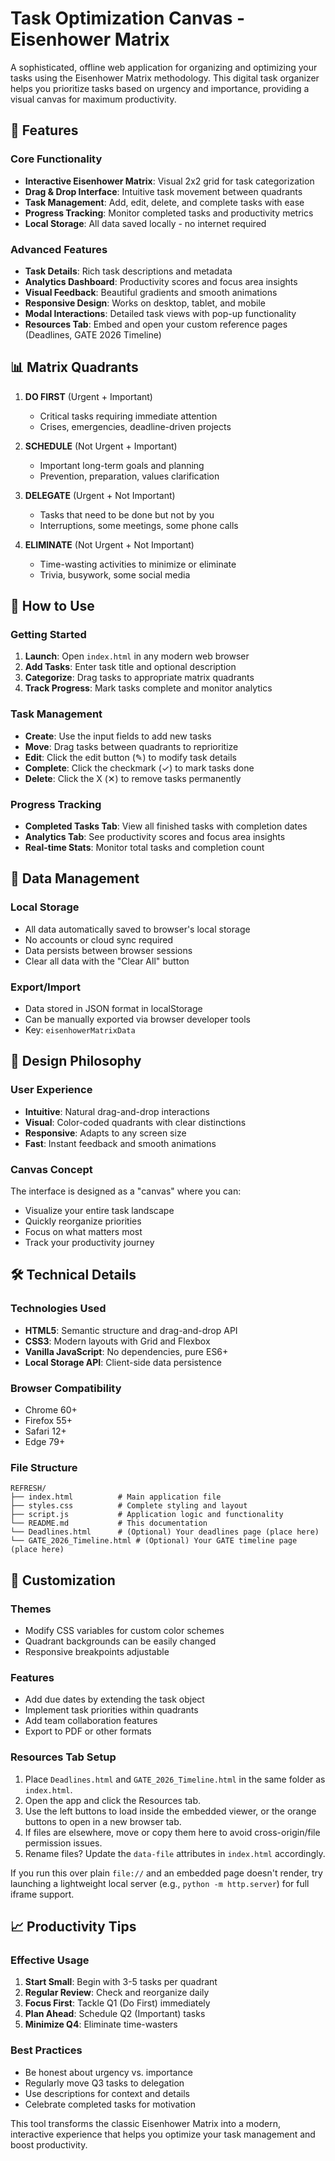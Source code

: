 # Task Optimization Canvas - Eisenhower Matrix

A sophisticated, offline web application for organizing and optimizing your tasks using the Eisenhower Matrix methodology. This digital task organizer helps you prioritize tasks based on urgency and importance, providing a visual canvas for maximum productivity.

## 🎯 Features

### Core Functionality
- **Interactive Eisenhower Matrix**: Visual 2x2 grid for task categorization
- **Drag & Drop Interface**: Intuitive task movement between quadrants
- **Task Management**: Add, edit, delete, and complete tasks with ease
- **Progress Tracking**: Monitor completed tasks and productivity metrics
- **Local Storage**: All data saved locally - no internet required

### Advanced Features
- **Task Details**: Rich task descriptions and metadata
- **Analytics Dashboard**: Productivity scores and focus area insights
- **Visual Feedback**: Beautiful gradients and smooth animations
- **Responsive Design**: Works on desktop, tablet, and mobile
- **Modal Interactions**: Detailed task views with pop-up functionality
- **Resources Tab**: Embed and open your custom reference pages (Deadlines, GATE 2026 Timeline)

## 📊 Matrix Quadrants

1. **DO FIRST** (Urgent + Important)
   - Critical tasks requiring immediate attention
   - Crises, emergencies, deadline-driven projects

2. **SCHEDULE** (Not Urgent + Important)
   - Important long-term goals and planning
   - Prevention, preparation, values clarification

3. **DELEGATE** (Urgent + Not Important)
   - Tasks that need to be done but not by you
   - Interruptions, some meetings, some phone calls

4. **ELIMINATE** (Not Urgent + Not Important)
   - Time-wasting activities to minimize or eliminate
   - Trivia, busywork, some social media

## 🚀 How to Use

### Getting Started
1. **Launch**: Open `index.html` in any modern web browser
2. **Add Tasks**: Enter task title and optional description
3. **Categorize**: Drag tasks to appropriate matrix quadrants
4. **Track Progress**: Mark tasks complete and monitor analytics

### Task Management
- **Create**: Use the input fields to add new tasks
- **Move**: Drag tasks between quadrants to reprioritize
- **Edit**: Click the edit button (✎) to modify task details
- **Complete**: Click the checkmark (✓) to mark tasks done
- **Delete**: Click the X (✕) to remove tasks permanently

### Progress Tracking
- **Completed Tasks Tab**: View all finished tasks with completion dates
- **Analytics Tab**: See productivity scores and focus area insights
- **Real-time Stats**: Monitor total tasks and completion count

## 💾 Data Management

### Local Storage
- All data automatically saved to browser's local storage
- No accounts or cloud sync required
- Data persists between browser sessions
- Clear all data with the "Clear All" button

### Export/Import
- Data stored in JSON format in localStorage
- Can be manually exported via browser developer tools
- Key: `eisenhowerMatrixData`

## 🎨 Design Philosophy

### User Experience
- **Intuitive**: Natural drag-and-drop interactions
- **Visual**: Color-coded quadrants with clear distinctions
- **Responsive**: Adapts to any screen size
- **Fast**: Instant feedback and smooth animations

### Canvas Concept
The interface is designed as a "canvas" where you can:
- Visualize your entire task landscape
- Quickly reorganize priorities
- Focus on what matters most
- Track your productivity journey

## 🛠️ Technical Details

### Technologies Used
- **HTML5**: Semantic structure and drag-and-drop API
- **CSS3**: Modern layouts with Grid and Flexbox
- **Vanilla JavaScript**: No dependencies, pure ES6+
- **Local Storage API**: Client-side data persistence

### Browser Compatibility
- Chrome 60+
- Firefox 55+
- Safari 12+
- Edge 79+

### File Structure
```
REFRESH/
├── index.html          # Main application file
├── styles.css          # Complete styling and layout
├── script.js           # Application logic and functionality
└── README.md           # This documentation
└── Deadlines.html      # (Optional) Your deadlines page (place here)
└── GATE_2026_Timeline.html # (Optional) Your GATE timeline page (place here)
```

## 🔧 Customization

### Themes
- Modify CSS variables for custom color schemes
- Quadrant backgrounds can be easily changed
- Responsive breakpoints adjustable

### Features
- Add due dates by extending the task object
- Implement task priorities within quadrants
- Add team collaboration features
- Export to PDF or other formats

### Resources Tab Setup
1. Place `Deadlines.html` and `GATE_2026_Timeline.html` in the same folder as `index.html`.
2. Open the app and click the Resources tab.
3. Use the left buttons to load inside the embedded viewer, or the orange buttons to open in a new browser tab.
4. If files are elsewhere, move or copy them here to avoid cross-origin/file permission issues.
5. Rename files? Update the `data-file` attributes in `index.html` accordingly.

If you run this over plain `file://` and an embedded page doesn't render, try launching a lightweight local server (e.g., `python -m http.server`) for full iframe support.

## 📈 Productivity Tips

### Effective Usage
1. **Start Small**: Begin with 3-5 tasks per quadrant
2. **Regular Review**: Check and reorganize daily
3. **Focus First**: Tackle Q1 (Do First) immediately
4. **Plan Ahead**: Schedule Q2 (Important) tasks
5. **Minimize Q4**: Eliminate time-wasters

### Best Practices
- Be honest about urgency vs. importance
- Regularly move Q3 tasks to delegation
- Use descriptions for context and details
- Celebrate completed tasks for motivation

This tool transforms the classic Eisenhower Matrix into a modern, interactive experience that helps you optimize your task management and boost productivity.
